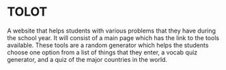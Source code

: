 # TOLOT
A website that helps students with various problems that they have during the school year. It will consist of a main page which has the link to the tools available. These tools are a random generator which helps the students choose one option from a list of things that they enter, a vocab quiz generator, and a quiz of the major countries in the world. 